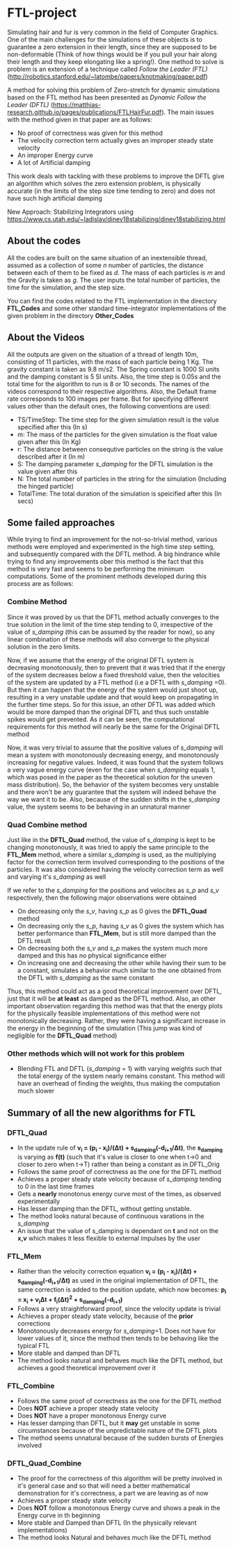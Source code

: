# FTL-project

Simulating hair and fur is very common in the field of Computer Graphics. One of the main challenges for the simulations of these objects is to guarantee a zero extension in their length, since they are supposed to be non-deformable (Think of how things would be if you pull your hair along their length and they keep elongating like a spring!). One method to solve is problem is an extension of a technique called *Follow the Leader (FTL)* (http://robotics.stanford.edu/~latombe/papers/knotmaking/paper.pdf)

A method for solving this problem of Zero-stretch for dynamic simulations based on the FTL method has been presented as *Dynamic Follow the Leader (DFTL)* (https://matthias-research.github.io/pages/publications/FTLHairFur.pdf). The main issues with the method given in that paper are as follows:

  - No proof of correctness was given for this method
  - The velocity correction term actually gives an improper steady state velocity
  - An improper Energy curve
  - A lot of Artificial damping
  
This work deals with tackling with these problems to improve the DFTL give an algorithm which solves the zero extension problem, is physically accurate (in the limits of the step size time tending to zero) and does not have such high artificial damping

New Approach: Stabilizing Integrators using https://www.cs.utah.edu/~ladislav/dinev18stabilizing/dinev18stabilizing.html

## About the codes

All the codes are built on the same situation of an inextensible thread, assumed as a collection of some *n* number of particles, the distance between each of them to be fixed as *d*. The mass of each particles is *m* and the Gravity is taken as *g*. The user inputs the total number of particles, the time for the simulation, and the step size. 

You can find the codes related to the FTL implementation in the directory **FTL_Codes** and some other standard time-integrator implementations of the given problem in the directory **Other_Codes**

## About the Videos

All the outputs are given on the situation of a thread of length 10m, consisting of 11 particles, with the mass of each particle being 1 Kg. The gravity constant is taken as 9.8 m/s2. The Spring constant is 1000 SI units and the damping constant is 5 SI units. Also, the time step is 0.05s and the total time for the algorithm to run is 8 or 10 seconds. The names of the videos correspond to their respective algorithms. Also, the Default frame rate corresponds to 100 images per frame. But for specifying different values other than the default ones, the following conventions are used:

  - TS/TimeStep: The time step for the given simulation result is the value specified after this (In s)
  - m: The mass of the particles for the given simulation is the float value given after this (In Kg)
  - r: The distance between consequtive particles on the string is the value described after it (In m)
  - S: The damping parameter *s_damping* for the DFTL simulation is the value given after this
  - N: The total number of particles in the string for the simulation (Including the hinged particle)
  - TotalTime: The total duration of the simulation is speicified after this (In secs)

## Some failed approaches

While trying to find an improvement for the not-so-trivial method, various methods were employed and experimented in the high time step setting, and subsequently compared with the DFTL method. A big hindrance while trying to find any improvements ober this method is the fact that this method is very fast and seems to be performing the minimum computations. Some of the prominent methods developed during this process are as follows:

### Combine Method

Since it was proved by us that the DFTL method actually converges to the true solution in the limit of the time step tending to 0, irrespective of the value of *s_damping* (this can be assumed by the reader for now), so any linear combination of these methods will also converge to the physical solution in the zero limits.

Now, if we assume that the energy of the original DFTL system is decreasing monotonously, then to prevent that it was tried that if the energy of the system decreases below a fixed threshold value, then the velocities of the system are updated by a FTL method (i.e a DFTL with *s_damping* =0). But then it can happen that the energy of the system would just shoot up, resulting in a very unstable update and that would keep on propagating in the further time steps. So for this issue, an other DFTL was added which would be more damped than the original DFTL and thus such unstable spikes would get prevented. As it can be seen, the computational requirements for this method will nearly be the same for the Original DFTL method

Now, it was very trivial to assume that the positive values of *s_damping* will mean a system with monotonously decreasing energy, and monotonously increasing for negative values. Indeed, it was found that the system follows a very vague energy curve (even for the case when *s_damping* equals 1, which was posed in the paper as the theoretical solution for the uneven mass distribution). So, the behavior of the system becomes very unstable and there won't be any guarantee that the system will indeed behave the way we want it to be. Also, because of the sudden shifts in the *s_damping* value, the system seems to be behaving in an unnatural manner

### Quad Combine method

Just like in the **DFTL_Quad** method, the value of *s_damping* is kept to be changing monotonously, it was tried to apply the same principle to the **FTL_Mem** method, where a similar *s_damping* is used, as the multiplying factor for the correction term involved corresponding to the positions of the particles. It was also considered having the velocity correction term as well and varying it's *s_damping* as well

If we refer to the *s_damping* for the positions and velocites as *s_p* and *s_v* respectively, then the following major observations were obtained

  - On decreasing only the *s_v*, having *s_p* as 0 gives the **DFTL_Quad** method
  - On decreasing only the *s_p*, having *s_v* as 0 gives the system which has better performance than **FTL_Mem**, but is still more damped than the DFTL result
  - On decreasing both the *s_v* and *s_p* makes the system much more damped and this has no physical significance either
  - On increasing one and decreasing the other while having their sum to be a constant, simulates a behavior much similar to the one obtained from the DFTL with *s_damping* as the same constant 

Thus, this method could act as a good theoretical improvement over DFTL, just that it will be **at least** as damped as the DFTL method. Also, an other important observation regarding this method was that that the energy plots for the physically feasible implementations of this method were not monotonically decreasing. Rather, they were having a significant increase in the energy in the beginning of the simulation (This jump was kind of negligible for the **DFTL_Quad** method)

### Other methods which will not work for this problem

  - Blending FTL and DFTL (*s_damping* = 1) with varying weights such that the total energy of the system nearly remains constant. This method will have an overhead of finding the weights, thus making the computation much slower

## Summary of all the new algorithms for FTL

### DFTL_Quad

  - In the update rule of **v<sub>i</sub> = (p<sub>i</sub> - x<sub>i</sub>)/(&Delta;t) + s<sub>damping</sub>(-d<sub>i+1</sub>/&Delta;t)**, the **s<sub>damping</sub>** is varying as **f(t)** (such that it's value is closer to one when t&rarr;0 and closer to zero when t&rarr;T) rather than being a constant as in DFTL_Orig
  - Follows the same proof of correctness as the one for the DFTL method
  - Achieves a proper steady state velocity because of *s_damping* tending to 0 in the last time frames
  - Gets a **nearly** monotonus energy curve most of the times, as observed experimentally
  - Has lesser damping than the DFTL, without getting unstable. 
  - The method looks natural because of continuous varations in the *s_damping*
  - An issue that the value of s_damping is dependant on **t** and not on the **x,v** which makes it less flexible to external impulses by the user
  
### FTL_Mem

  - Rather than the velocity correction equation **v<sub>i</sub> = (p<sub>i</sub> - x<sub>i</sub>)/(&Delta;t) + s<sub>damping</sub>(-d<sub>i+1</sub>/&Delta;t)** as used in the original implementation of DFTL, the same correction is added to the position update, which now becomes: **p<sub>i</sub> = x<sub>i</sub> + v<sub>i</sub>&Delta;t + f<sub>i</sub>(&Delta;t)<sup>2</sup> + s<sub>damping</sub>(-d<sub>i+1</sub>)**
  - Follows a very straightforward proof, since the velocity update is trivial
  - Achieves a proper steady state velocity, because of the **prior** corrections 
  - Monotonously decreases energy for *s_damping*=1. Does not have for lower values of it, since the method then tends to be behaving like the typical FTL
  - More stable and damped than DFTL
  - The method looks natural and behaves much like the DFTL method, but achieves a good theoretical improvement over it
  
### FTL_Combine

  - Follows the same proof of correctness as the one for the DFTL method
  - Does **NOT** achieve a proper steady state velocity
  - Does **NOT** have a proper monotonous Energy curve
  - Has lesser damping than DFTL, but it **may** get unstable in some circumstances because of the unpredictable nature of the DFTL plots
  - The method seems unnatural because of the sudden bursts of Energies involved
  
### DFTL_Quad_Combine

  - The proof for the correctness of this algorithm will be pretty involved in it's general case and so that will need a better mathematical demonstration for it's correctness, a part we are leaving as of now
  - Achieves a proper steady state velocity
  - Does **NOT** follow a monotonous Energy curve and shows a peak in the Energy curve in th beginning
  - More stable and Damped than DFTL (In the physically relevant implementations)
  - The method looks Natural and behaves much like the DFTL method
